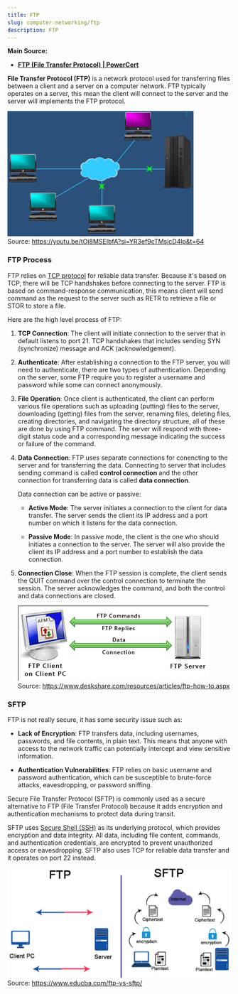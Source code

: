 ```yaml
---
title: FTP
slug: computer-networking/ftp
description: FTP
---
```


**Main Source:**

- **[FTP (File Transfer Protocol) | PowerCert](https://youtu.be/tOj8MSEIbfA?si=Cr5FHh405wNpaTcq)**

**File Transfer Protocol (FTP)** is a network protocol used for transferring files between a client and a server on a computer network. FTP typically operates on a server, this mean the client will connect to the server and the server will implements the FTP protocol.

![FTP server](./ftp-server.png)  
Source: https://youtu.be/tOj8MSEIbfA?si=YR3ef9cTMsjcD4lp&t=64

### FTP Process

FTP relies on [TCP protocol](/computer-networking/tcp-protocol) for reliable data transfer. Because it's based on TCP, there will be TCP handshakes before connecting to the server. FTP is based on command-response communication, this means client will send command as the request to the server such as RETR to retrieve a file or STOR to store a file.

Here are the high level process of FTP:

1. **TCP Connection**: The client will initiate connection to the server that in default listens to port 21. TCP handshakes that includes sending SYN (synchronize) message and ACK (acknowledgement).

2. **Authenticate**: After establishing a connection to the FTP server, you will need to authenticate, there are two types of authentication. Depending on the server, some FTP require you to register a username and password while some can connect anonymously.

3. **File Operation**: Once client is authenticated, the client can perform various file operations such as uploading (putting) files to the server, downloading (getting) files from the server, renaming files, deleting files, creating directories, and navigating the directory structure, all of these are done by using FTP command. The server will respond with three-digit status code and a corresponding message indicating the success or failure of the command.

4. **Data Connection**: FTP uses separate connections for conencting to the server and for transferring the data. Connecting to server that includes sending command is called **control connection** and the other connection for transferring data is called **data connection**.

   Data connection can be active or passive:

   - **Active Mode**: The server initiates a connection to the client for data transfer. The server sends the client its IP address and a port number on which it listens for the data connection.

   - **Passive Mode**: In passive mode, the client is the one who should initiates a connection to the server. The server will also provide the client its IP address and a port number to establish the data connection.

5. **Connection Close**: When the FTP session is complete, the client sends the QUIT command over the control connection to terminate the session. The server acknowledges the command, and both the control and data connections are closed.

   ![FTP command](./ftp-command.png)  
   Source: https://www.deskshare.com/resources/articles/ftp-how-to.aspx

### SFTP

FTP is not really secure, it has some security issue such as:

- **Lack of Encryption**: FTP transfers data, including usernames, passwords, and file contents, in plain text. This means that anyone with access to the network traffic can potentially intercept and view sensitive information.

- **Authentication Vulnerabilities**: FTP relies on basic username and password authentication, which can be susceptible to brute-force attacks, eavesdropping, or password sniffing.

Secure File Transfer Protocol (SFTP) is commonly used as a secure alternative to FTP (File Transfer Protocol) because it adds encryption and authentication mechanisms to protect data during transit.

SFTP uses [Secure Shell (SSH)](/computer-networking/network-encryption#ssh) as its underlying protocol, which provides encryption and data integrity. All data, including file content, commands, and authentication credentials, are encrypted to prevent unauthorized access or eavesdropping. SFTP also uses TCP for reliable data transfer and it operates on port 22 instead.

![Security comparison between FTP and SFTP](./ftp-vs-sftp.png)  
Source: https://www.educba.com/ftp-vs-sftp/

